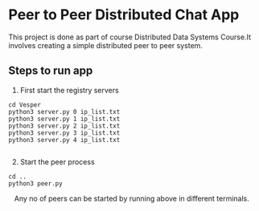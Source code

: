 # Peer to Peer Distributed Chat App

This project is done as part of course Distributed Data Systems Course.It involves creating a simple distributed peer to peer system.


## Steps to run app

1. First start the registry servers
```
cd Vesper
python3 server.py 0 ip_list.txt
python3 server.py 1 ip_list.txt
python3 server.py 2 ip_list.txt
python3 server.py 3 ip_list.txt
python3 server.py 4 ip_list.txt
 
```
2. Start the peer process
```
cd ..
python3 peer.py
```

&nbsp;&nbsp;  Any no of peers can be started by running above in different terminals.

